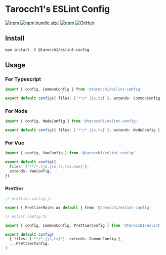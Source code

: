 # Tarocch1's ESLint Config

[![npm](https://img.shields.io/npm/v/@tarocch1/eslint-config)](https://www.npmjs.com/package/@tarocch1/eslint-config)
[![npm bundle size](https://img.shields.io/bundlephobia/min/@tarocch1/eslint-config)](https://bundlephobia.com/result?p=@tarocch1/eslint-config)
[![npm](https://img.shields.io/npm/dm/@tarocch1/eslint-config)](https://www.npmjs.com/package/@tarocch1/eslint-config)
[![GitHub](https://img.shields.io/github/license/tarocch1/eslint-config)](https://github.com/Tarocch1/eslint-config/blob/main/LICENSE)

## Install

```bash
npm install -D @tarocch1/eslint-config
```

## Usage

### For Typescript

```ts
import { config, CommonConfig } from '@tarocch1/eslint-config'

export default config({ files: ['**/*.{js,ts}'], extends: CommonConfig })
```

### For Node

```ts
import { config, NodeConfig } from '@tarocch1/eslint-config'

export default config({ files: ['**/*.{js,ts}'], extends: NodeConfig })
```

### For Vue

```ts
import { config, VueConfig } from '@tarocch1/eslint-config'

export default config({
  files: ['**/*.{js,jsx,ts,tsx,vue}'],
  extends: VueConfig,
})
```

### Prettier

```ts
// prettier.config.js

export { PrettierRules as default } from '@tarocch1/eslint-config'
```

```ts
// eslint.config.ts

import { config, CommonConfig, PrettierConfig } from '@tarocch1/eslint-config'

export default config(
  { files: ['**/*.{js,ts}'], extends: CommonConfig },
  ...PrettierConfig,
)
```
